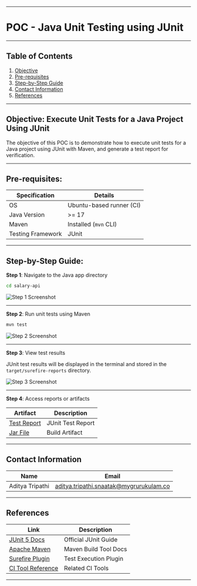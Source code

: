 

---

# POC - Java Unit Testing using JUnit

---

## Table of Contents

1. [Objective](#objective)
2. [Pre-requisites](#pre-requisites)
3. [Step-by-Step Guide](#step-by-step-guide)
4. [Contact Information](#contact-information)
5. [References](#references)

---

## Objective: Execute Unit Tests for a Java Project Using JUnit

The objective of this POC is to demonstrate how to execute unit tests for a Java project using JUnit with Maven, and generate a test report for verification.

---

## Pre-requisites:

| **Specification** | **Details**              |
| ----------------- | ------------------------ |
| OS                | Ubuntu-based runner (CI) |
| Java Version      | >= 17                    |
| Maven             | Installed (`mvn` CLI)    |
| Testing Framework | JUnit                    |

---

## Step-by-Step Guide:

**Step 1**: Navigate to the Java app directory

```bash
cd salary-api
```

![Step 1 Screenshot](https://github.com/user-attachments/assets/9c573b49-aa23-4b8f-b6bb-796a6564d1be)

---

**Step 2**: Run unit tests using Maven

```bash
mvn test
```

![Step 2 Screenshot](https://github.com/user-attachments/assets/fe1ebf4c-509c-4edd-bf31-702398c2e206)

---

**Step 3**: View test results

JUnit test results will be displayed in the terminal and stored in the `target/surefire-reports` directory.

![Step 3 Screenshot](https://github.com/user-attachments/assets/a11d9a01-6369-436c-abfe-28080f641229)

---

**Step 4**: Access reports or artifacts

| **Artifact**                                                                                                                                                       | **Description**   |
| ------------------------------------------------------------------------------------------------------------------------------------------------------------------ | ----------------- |
| [Test Report](https://github.com/avengers-p11/Documentation/blob/main/Application%20CI%20Design/Java%20CI%20Checks/Unit%20Testing%20/report)                       | JUnit Test Report |
| [Jar File](https://github.com/avengers-p11/Documentation/blob/main/Application%20CI%20Design/Java%20CI%20Checks/Bugs%20Analysis/salary-0.1.0-RELEASE.jar.original) | Build Artifact    |

---

## Contact Information

| **Name**        | **Email**                                                                                 |
| --------------- | ----------------------------------------------------------------------------------------- |
| Aditya Tripathi | [aditya.tripathi.snaatak@mygrurukulam.co](mailto:aditya.tripathi.snaatak@mygrurukulam.co) |

---

## References

| **Link**                                                                                                                                                              | **Description**       |
| --------------------------------------------------------------------------------------------------------------------------------------------------------------------- | --------------------- |
| [JUnit 5 Docs](https://junit.org/junit5/docs/current/user-guide/)                                                                                                     | Official JUnit Guide  |
| [Apache Maven](https://maven.apache.org/guides/)                                                                                                                      | Maven Build Tool Docs |
| [Surefire Plugin](https://maven.apache.org/surefire/maven-surefire-plugin/)                                                                                           | Test Execution Plugin |
| [CI Tool Reference](https://github.com/avengers-p11/Documentation/tree/main/Application%20CI%20Design/Java%20CI%20Checks/Static%20Code%20Analysis#tool-poc-sonarqube) | Related CI Tools      |

---


